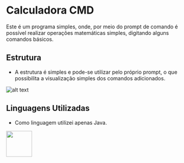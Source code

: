 # Calculadora CMD

Este é um programa simples, onde, por meio do prompt de comando é possível realizar operações matemáticas simples, digitando alguns comandos básicos.

## Estrutura 
- A estrutura é simples e pode-se utilizar pelo próprio prompt, o que possibilita a visualização simples dos comandos adicionados.


![alt text](image-1.png)


## Linguagens Utilizadas

- Como linguagem utilizei apenas Java.

<img width="70" height = "70" src="https://cdn.jsdelivr.net/gh/devicons/devicon@latest/icons/java/java-original-wordmark.svg" />
          

